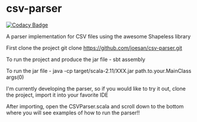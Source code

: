 # csv-parser

[![Codacy Badge](https://api.codacy.com/project/badge/Grade/ae72f2c2cd3a414b9fe2f81e453749d8)](https://www.codacy.com/app/joesan/csv-parser?utm_source=github.com&utm_medium=referral&utm_content=joesan/csv-parser&utm_campaign=badger)

A parser implementation for CSV files using the awesome Shapeless library

First clone the project
git clone https://github.com/joesan/csv-parser.git

To run the project and produce the jar file - 
sbt assembly

To run the jar file - 
java -cp target/scala-2.11/XXX.jar path.to.your.MainClass args(0)

I'm currently developing the parser, so if you would like to try it out, clone the project, import it into your favorite IDE

After importing, open the CSVParser.scala and scroll down to the bottom where you will see examples of how to run the parser!!


